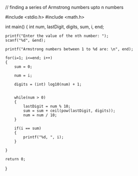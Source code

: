 // finding a series of Armstrong numbers upto n numbers



#include <stdio.h>
#include <math.h>

int main()
{
    int num, lastDigit, digits, sum, i, end;


    printf("Enter the value of the nth number: ");
    scanf("%d", &end);

    printf("Armstrong numbers between 1 to %d are: \n", end);

    for(i=1; i<=end; i++)
    {
        sum = 0;

        num = i;

        digits = (int) log10(num) + 1;


        while(num > 0)
        {
            lastDigit = num % 10;
            sum = sum + ceil(pow(lastDigit, digits));
            num = num / 10;
        }

        if(i == sum)
        {
            printf("%d, ", i);
        }

    }

    return 0;
}
